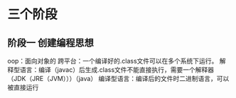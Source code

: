 # 三个阶段
## 阶段一 创建编程思想
oop：面向对象的
跨平台：一个编译好的.class文件可以在多个系统下运行。
解释型语言：编译（javac）后生成.class文件不能直接执行，需要一个解释器（JDK（JRE（JVM）））（java）
编译型语言：编译后的文件时二进制语言，可以被直接运行


<!--stackedit_data:
eyJoaXN0b3J5IjpbMTk2OTU4NTQzNCwtMzk0MjExNDA0LC0xNj
ExMDIyMjEyLC0yMDg4NzQ2NjEyXX0=
-->